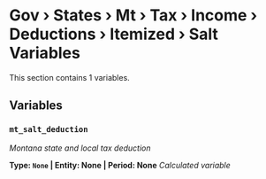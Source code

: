 # Gov › States › Mt › Tax › Income › Deductions › Itemized › Salt Variables

This section contains 1 variables.

## Variables

### `mt_salt_deduction`
*Montana state and local tax deduction*

**Type: `None` | Entity: None | Period: None**
*Calculated variable*
